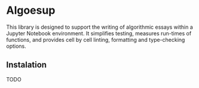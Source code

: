 # Algoesup 

This library is designed to support the writing of algorithmic essays within a Jupyter Notebook environment. It simplifies testing, measures run-times of functions, and provides cell by cell linting, formatting and type-checking options.

## Instalation
TODO